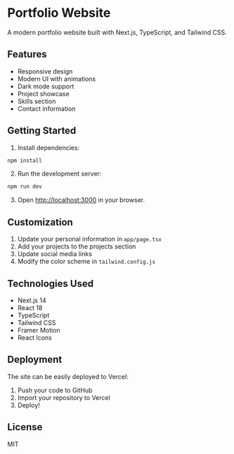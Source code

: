 # Portfolio Website

A modern portfolio website built with Next.js, TypeScript, and Tailwind CSS.

## Features

- Responsive design
- Modern UI with animations
- Dark mode support
- Project showcase
- Skills section
- Contact information

## Getting Started

1. Install dependencies:
```bash
npm install
```

2. Run the development server:
```bash
npm run dev
```

3. Open [http://localhost:3000](http://localhost:3000) in your browser.

## Customization

1. Update your personal information in `app/page.tsx`
2. Add your projects to the projects section
3. Update social media links
4. Modify the color scheme in `tailwind.config.js`

## Technologies Used

- Next.js 14
- React 18
- TypeScript
- Tailwind CSS
- Framer Motion
- React Icons

## Deployment

The site can be easily deployed to Vercel:

1. Push your code to GitHub
2. Import your repository to Vercel
3. Deploy!

## License

MIT 